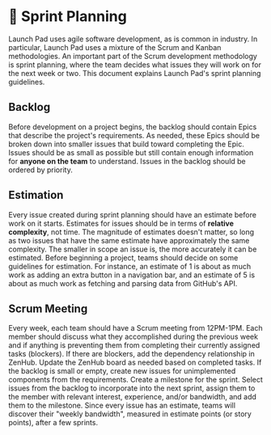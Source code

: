 # 🏃 Sprint Planning
Launch Pad uses agile software development, as is common in industry.
In particular, Launch Pad uses a mixture of the Scrum and Kanban methodologies.
An important part of the Scrum development methodology is sprint planning,
where the team decides what issues they will work on for the next week or two.
This document explains Launch Pad's sprint planning guidelines.

## Backlog
Before development on a project begins, the backlog should contain Epics that describe the project's requirements.
As needed, these Epics should be broken down into smaller issues that build toward completing the Epic.
Issues should be as small as possible but still contain enough information for **anyone on the team** to understand.
Issues in the backlog should be ordered by priority.

## Estimation
Every issue created during sprint planning should have an estimate before work on it starts.
Estimates for issues should be in terms of **relative complexity**, not time.
The magnitude of estimates doesn't matter, so long as two issues that have the same estimate have approximately the same complexity.
The smaller in scope an issue is, the more accurately it can be estimated.
Before beginning a project, teams should decide on some guidelines for estimation.
For instance, an estimate of 1 is about as much work as adding an extra button in a navigation bar, and an estimate of 5 is about as much work as fetching and parsing data from GitHub's API.

## Scrum Meeting
Every week, each team should have a Scrum meeting from 12PM-1PM.
Each member should discuss what they accomplished during the previous week and if anything is preventing them from completing their currently assigned tasks (blockers).
If there are blockers, add the dependency relationship in ZenHub.
Update the ZenHub board as needed based on completed tasks.
If the backlog is small or empty, create new issues for unimplemented components from the requirements.
Create a milestone for the sprint.
Select issues from the backlog to incorporate into the next sprint, assign them to the member with relevant interest, experience, and/or bandwidth, and add them to the milestone.
Since every issue has an estimate, teams will discover their "weekly bandwidth", measured in estimate points (or story points), after a few sprints.
